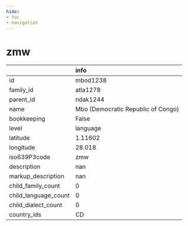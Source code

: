 ```yaml
---
hide:
- toc
- navigation
---
```

# zmw
|                      | info                               |
|:---------------------|:-----------------------------------|
| id                   | mbod1238                           |
| family_id            | atla1278                           |
| parent_id            | ndak1244                           |
| name                 | Mbo (Democratic Republic of Congo) |
| bookkeeping          | False                              |
| level                | language                           |
| latitude             | 1.11602                            |
| longitude            | 28.018                             |
| iso639P3code         | zmw                                |
| description          | nan                                |
| markup_description   | nan                                |
| child_family_count   | 0                                  |
| child_language_count | 0                                  |
| child_dialect_count  | 0                                  |
| country_ids          | CD                                 |